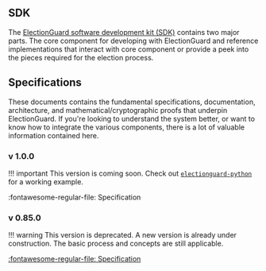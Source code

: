 
## SDK

The [ElectionGuard software development kit (SDK)](/guide/Core_Component/) contains two major parts. The core component for developing with ElectionGuard and reference implementations that interact with core component or provide a peek into the pieces required for the election process. 

## Specifications
These documents contains the fundamental specifications, documentation, architecture, and mathematical/cryptographic proofs that underpin ElectionGuard. If you're looking to understand the system better, or want to know how to integrate the various components, there is a lot of valuable information contained here.

### v 1.0.0

!!! important 
    This version is coming soon. Check out [`electionguard-python`]() for a working example.

:fontawesome-regular-file: Specification

### v 0.85.0

!!! warning 
    This version is deprecated. A new version is already under construction. The basic process and concepts are still applicable.

[:fontawesome-regular-file: Specification](https://github.com/microsoft/electionguard/releases/tag/v0.85.0)